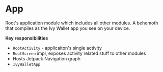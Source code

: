 # App

Root's application module which includes all other modules. A behemoth that compiles as the Ivy Wallet app you see on your device. 

**Key responsibilities**
- `RootActivity` - applicaiton's single activity
- `RootScreen` impl, exposes activity related stuff to other modules
- Hosts Jetpack Navigation graph
- `IvyWalletApp`